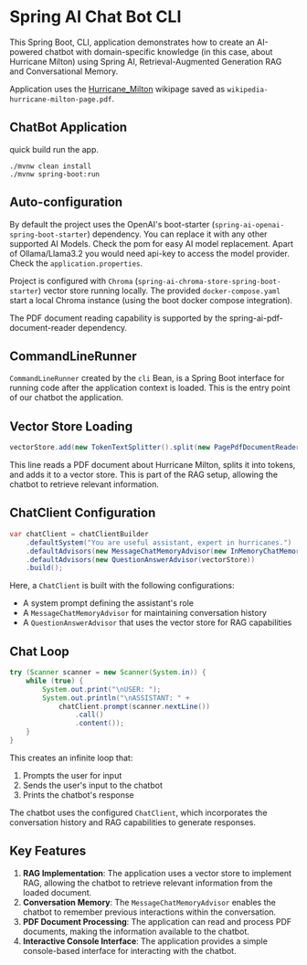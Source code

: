 # Spring AI Chat Bot CLI

This Spring Boot, CLI, application demonstrates how to create an AI-powered chatbot with domain-specific knowledge (in this case, about Hurricane Milton) using Spring AI, Retrieval-Augmented Generation RAG and Conversational Memory.

Application uses the [Hurricane_Milton](https://en.wikipedia.org/wiki/Hurricane_Milton) wikipage saved as `wikipedia-hurricane-milton-page.pdf`.

## ChatBot Application

quick build run the app.
```
./mvnw clean install
./mvnw spring-boot:run
```

## Auto-configuration

By default the project uses the OpenAI's boot-starter (`spring-ai-openai-spring-boot-starter`) dependency.
You can replace it with any other supported AI Models. 
Check the pom for easy AI model replacement.
Apart of Ollama/Llama3.2 you would need api-key to access the model provider. 
Check the `application.properties`.

Project is configured with `Chroma` (`spring-ai-chroma-store-spring-boot-starter`) vector store running locally.
The provided `docker-compose.yaml` start a local Chroma instance (using the boot docker compose integration).

The PDF document reading capability is supported by the spring-ai-pdf-document-reader dependency.

## CommandLineRunner

`CommandLineRunner` created by the `cli` Bean, is a Spring Boot interface for running code after the application context is loaded.
This is the entry point of our chatbot the application.

## Vector Store Loading

```java
vectorStore.add(new TokenTextSplitter().split(new PagePdfDocumentReader(hurricaneDocs).read()));
```

This line reads a PDF document about Hurricane Milton, splits it into tokens, and adds it to a vector store. This is part of the RAG setup, allowing the chatbot to retrieve relevant information.

## ChatClient Configuration

```java
var chatClient = chatClientBuilder
    .defaultSystem("You are useful assistant, expert in hurricanes.")
    .defaultAdvisors(new MessageChatMemoryAdvisor(new InMemoryChatMemory()))
    .defaultAdvisors(new QuestionAnswerAdvisor(vectorStore))
    .build();
```

Here, a `ChatClient` is built with the following configurations:
- A system prompt defining the assistant's role
- A `MessageChatMemoryAdvisor` for maintaining conversation history
- A `QuestionAnswerAdvisor` that uses the vector store for RAG capabilities

## Chat Loop

```java
try (Scanner scanner = new Scanner(System.in)) {
    while (true) {
        System.out.print("\nUSER: ");
        System.out.println("\nASSISTANT: " + 
            chatClient.prompt(scanner.nextLine())
                .call()
                .content());
    }
}
```

This creates an infinite loop that:
1. Prompts the user for input
2. Sends the user's input to the chatbot
3. Prints the chatbot's response

The chatbot uses the configured `ChatClient`, which incorporates the conversation history and RAG capabilities to generate responses.

## Key Features

1. **RAG Implementation**: The application uses a vector store to implement RAG, allowing the chatbot to retrieve relevant information from the loaded document.
2. **Conversation Memory**: The `MessageChatMemoryAdvisor` enables the chatbot to remember previous interactions within the conversation.
3. **PDF Document Processing**: The application can read and process PDF documents, making the information available to the chatbot.
4. **Interactive Console Interface**: The application provides a simple console-based interface for interacting with the chatbot.
